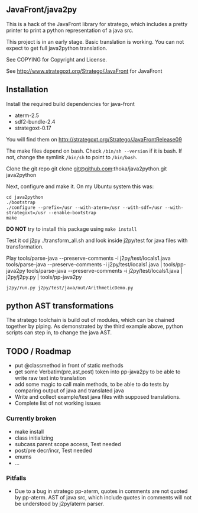 ## JavaFront/java2py

This is a hack of the JavaFront library for stratego, which
includes a pretty printer to print a python representation of a java src.

This project is in an early stage. Basic translation is working.
You can not expect to get full java2python translation.

See COPYING for Copyright and License.

See http://www.strategoxt.org/Stratego/JavaFront for JavaFront
 
## Installation

Install the required build dependencies for java-front

- aterm-2.5
- sdf2-bundle-2.4
- strategoxt-0.17 

You will find them on http://strategoxt.org/Stratego/JavaFrontRelease09

The make files depend on bash. Check `/bin/sh --version`
if it is bash. If not, change the symlink  `/bin/sh` to point to `/bin/bash`.

Clone the git repo
    git clone git@github.com:thoka/java2python.git java2python

Next, configure and make it. 
On my Ubuntu system this was:

    cd java2python
    ./bootstrap
    ./configure --prefix=/usr --with-aterm=/usr --with-sdf=/usr --with-strategoxt=/usr --enable-bootstrap
    make

__DO NOT__ try to install this package using `make install` 

Test it
   cd j2py
   ./transform_all.sh
and look inside j2py/test for java files with transformation.
   

Play
    tools/parse-java --preserve-comments -i j2py/test/locals1.java
    tools/parse-java --preserve-comments -i j2py/test/locals1.java | tools/pp-java2py
    tools/parse-java --preserve-comments -i j2py/test/locals1.java | j2py/j2py.py | tools/pp-java2py

    j2py/run.py j2py/test/java/out/ArithmeticDemo.py
    

## python AST transformations

The stratego toolchain is build out of modules, which can be chained together by piping.
As demonstrated by the third example above, python scripts can step in, to change the java AST.
   
## TODO / Roadmap

- put @classmethod in front of static methods 
- get some Verbatim(pre,ast,post) token into pp-java2py to be able to write raw text into translation
- add some magic to call main methods, to be able to do tests by comparing output of java and translated java 
- Write and collect example/test java files with supposed translations.
- Complete list of not working issues

### Currently broken
 
- make install
- class initializing
- subcass parent scope access,  Test needed
- post/pre decr/incr, Test needed
- enums
- ...
 
### Pitfalls

- Due to a bug in stratego pp-aterm, quotes in comments are not quoted by pp-aterm.
  AST of java src, which include quotes in comments will not be understood by j2py/aterm parser.
  
  
  
  

